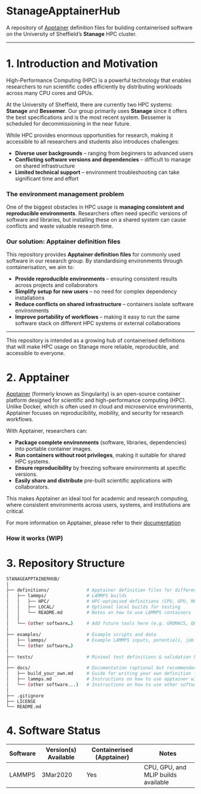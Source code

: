 # StanageApptainerHub

A repository of [Apptainer](https://apptainer.org/) definition files for building containerised software on the University of Sheffield’s **Stanage** HPC cluster.

---

# 1. Introduction and Motivation

High-Performance Computing (HPC) is a powerful technology that enables researchers to run scientific codes efficiently by distributing workloads across many CPU cores and GPUs.  

At the University of Sheffield, there are currently two HPC systems: **Stanage** and **Bessemer**. Our group primarily uses **Stanage** since it offers the best specifications and is the most recent system. Bessemer is scheduled for decommissioning in the near future.  

While HPC provides enormous opportunities for research, making it accessible to all researchers and students also introduces challenges:

- **Diverse user backgrounds** – ranging from beginners to advanced users  
- **Conflicting software versions and dependencies** – difficult to manage on shared infrastructure  
- **Limited technical support** – environment troubleshooting can take significant time and effort  

### The environment management problem

One of the biggest obstacles in HPC usage is **managing consistent and reproducible environments**. Researchers often need specific versions of software and libraries, but installing these on a shared system can cause conflicts and waste valuable research time.  

### Our solution: Apptainer definition files

This repository provides **Apptainer definition files** for commonly used software in our research group. By standardising environments through containerisation, we aim to:

- **Provide reproducible environments** – ensuring consistent results across projects and collaborators  
- **Simplify setup for new users** – no need for complex dependency installations  
- **Reduce conflicts on shared infrastructure** – containers isolate software environments  
- **Improve portability of workflows** – making it easy to run the same software stack on different HPC systems or external collaborations  

---

This repository is intended as a growing hub of containerised definitions that will make HPC usage on Stanage more reliable, reproducible, and accessible to everyone.

# 2. Apptainer

[Apptainer](https://apptainer.org/) (formerly known as Singularity) is an open-source container platform designed for scientific and high-performance computing (HPC). Unlike Docker, which is often used in cloud and microservice environments, Apptainer focuses on reproducibility, mobility, and security for research workflows.

With Apptainer, researchers can:

- **Package complete environments** (software, libraries, dependencies) into portable container images.  
- **Run containers without root privileges**, making it suitable for shared HPC systems.  
- **Ensure reproducibility** by freezing software environments at specific versions.  
- **Easily share and distribute** pre-built scientific applications with collaborators.  

This makes Apptainer an ideal tool for academic and research computing, where consistent environments across users, systems, and institutions are critical.

For more information on Apptainer, please refer to their [documentation](https://apptainer.org/docs/user/main/index.html)

### How it works (WIP)

# 3. Repository Structure

```bash
STANAGEAPPTAINERHUB/
│
├── definitions/              # Apptainer definition files for different software
│   ├── lammps/               # LAMMPS builds
│   │   ├── HPC/              # HPC-optimised definitions (CPU, GPU, MLIP, etc.)
│   │   ├── LOCAL/            # Optional local builds for testing
│   │   └── README.md         # Notes on how to use LAMMPS containers
│   │
│   └── (other software…)     # Add future tools here (e.g. GROMACS, QE)
│
├── examples/                 # Example scripts and data
│   ├── lammps/               # Example LAMMPS inputs, potentials, job scripts
│   └── (other software…)     
│
├── tests/                    # Minimal test definitions & validation builds
│
├── docs/                     # Documentation (optional but recommended)
│   ├── build_your_own.md     # Guide for writing your own definition files
│   ├── lammps.md             # Instructions on how to use apptainer with LAMMPS
│   └── (other software...)   # Instructions on how to use other software
│
├── .gitignore
├── LICENSE                   
└── README.md
```

# 4. Software Status

| Software   | Version(s) Available | Containerised (Apptainer) | Notes |
|------------|----------------------|---------------------------|-------|
| LAMMPS     | 3Mar2020 | Yes                       | CPU, GPU, and MLIP builds available |
